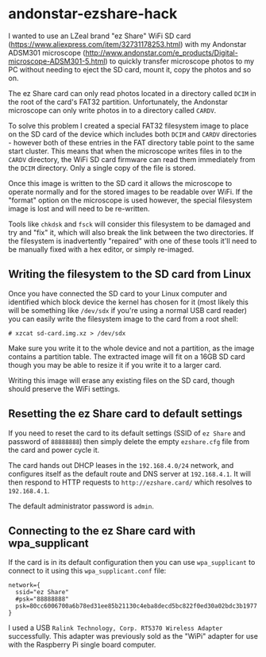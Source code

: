 # andonstar-ezshare-hack

I wanted to use an LZeal brand "ez Share" WiFi SD card (https://www.aliexpress.com/item/32731178253.html) with my Andonstar ADSM301 microscope (http://www.andonstar.com/e_products/Digital-microscope-ADSM301-5.html) to quickly transfer microscope photos to my PC without needing to eject the SD card, mount it, copy the photos and so on.

The ez Share card can only read photos located in a directory called `DCIM` in the root of the card's FAT32 partition. Unfortunately, the Andonstar microscope can only write photos in to a directory called `CARDV`.

To solve this problem I created a special FAT32 filesystem image to place on the SD card of the device which includes both `DCIM` and `CARDV` directories - however both of these entries in the FAT directory table point to the same start cluster. This means that when the microscope writes files in to the `CARDV` directory, the WiFi SD card firmware can read them immediately from the `DCIM` directory. Only a single copy of the file is stored.

Once this image is written to the SD card it allows the microscope to operate normally and for the stored images to be readable over WiFi. If the "format" option on the microscope is used however, the special filesystem image is lost and will need to be re-written.

Tools like `chkdsk` and `fsck` will consider this filesystem to be damaged and try and "fix" it, which will also break the link between the two directories. If the filesystem is inadvertently "repaired" with one of these tools it'll need to be manually fixed with a hex editor, or simply re-imaged.

## Writing the filesystem to the SD card from Linux

Once you have connected the SD card to your Linux computer and identified which block device the kernel has chosen for it (most likely this will be something like `/dev/sdx` if you're using a normal USB card reader) you can easily write the filesystem image to the card from a root shell:

    # xzcat sd-card.img.xz > /dev/sdx

Make sure you write it to the whole device and not a partition, as the image contains a partition table. The extracted image will fit on a 16GB SD card though you may be able to resize it if you write it to a larger card.

Writing this image will erase any existing files on the SD card, though should preserve the WiFi settings.

## Resetting the ez Share card to default settings

If you need to reset the card to its default settings (SSID of `ez Share` and password of `88888888`) then simply delete the empty `ezshare.cfg` file from the card and power cycle it.

The card hands out DHCP leases in the `192.168.4.0/24` network, and configures itself as the default route and DNS server at `192.168.4.1`. It will then respond to HTTP requests to `http://ezshare.card/` which resolves to `192.168.4.1`.

The default administrator password is `admin`.

## Connecting to the ez Share card with wpa_supplicant

If the card is in its default configuration then you can use `wpa_supplicant` to connect to it using this `wpa_supplicant.conf` file:

    network={
      ssid="ez Share"
      #psk="88888888"
      psk=80cc6006700a6b78ed31ee85b21130c4eba8decd5bc822f0ed30a02bdc3b1977
    }

I used a USB `Ralink Technology, Corp. RT5370 Wireless Adapter` successfully. This adapter was previously sold as the "WiPi" adapter for use with the Raspberry Pi single board computer.

